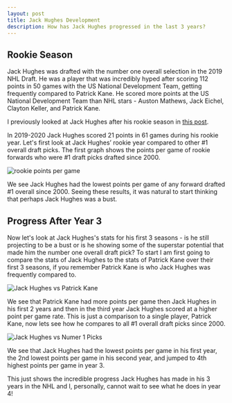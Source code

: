 ```yaml
---
layout: post
title: Jack Hughes Development
description: How has Jack Hughes progressed in the last 3 years?
---
```


## Rookie Season

Jack Hughes was drafted with the number one overall selection in the 2019 NHL Draft.  He was a player that was incredibly hyped after scoring 112 points in 50 games with the US National Development Team, getting frequently compared to Patrick Kane.  He scored more points at the US National Development Team than NHL stars - Auston Mathews, Jack Eichel, Clayton Keller, and Patrick Kane.  

I previously looked at Jack Hughes after his rookie season in [this post](https://sikflow.io/2020/04/18/jack-hughes). 

In 2019-2020 Jack Hughes scored 21 points in 61 games during his rookie year.  Let's first look at Jack Hughes’ rookie year compared to other #1 overall draft picks.  The first graph shows the points per game of rookie forwards who were #1 draft picks drafted since 2000.  

![rookie points per game](images/rookie_ppg.png)

We see Jack Hughes had the lowest points per game of any forward drafted #1 overall since 2000.  Seeing these results, it was natural to start thinking that perhaps Jack Hughes was a bust. 

## Progress After Year 3

Now let's look at Jack Hughes's stats for his first 3 seasons - is he still projecting to be a bust or is he showing some of the superstar potential that made him the number one overall draft pick?  To start I am first going to compare the stats of Jack Hughes to the stats of Patrick Kane over their first 3 seasons, if you remember Patrick Kane is who Jack Hughes was frequently compared to.  

![Jack Hughes vs Patrick Kane](images/jh_vs_pk.png)

We see that Patrick Kane had more points per game then Jack Hughes in his first 2 years and then in the third year Jack Hughes scored at a higher point per game rate.  This is just a comparison to a single player, Patrick Kane, now lets see how he compares to all #1 overall draft picks since 2000.  

![Jack Hughes vs Numer 1 Picks](images/jh_vs_num_1_picks.png)

We see that Jack Hughes had the lowest points per game in his first year, the 2nd lowest points per game in his second year, and jumped to 4th highest points per game in year 3.  

This just shows the incredible progress Jack Hughes has made in his 3 years in the NHL and I, personally, cannot wait to see what he does in year 4! 
